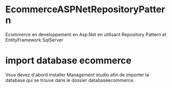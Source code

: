 # EcommerceASPNetRepositoryPattern
Ecommerce en developpement en Asp.Net en utilisant Repository Pattern et EntityFramework SqlServer
# import database ecommerce
Vous devez d'abord installer Management studio afin de importer la database qui se trouve dans le dossier databaseecommerce.

